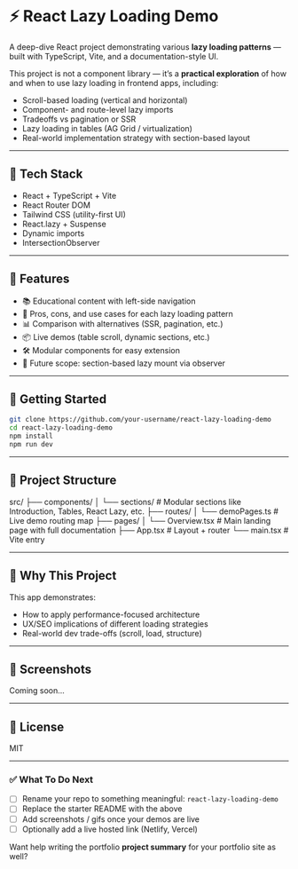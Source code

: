 # ⚡ React Lazy Loading Demo

A deep-dive React project demonstrating various **lazy loading patterns** — built with TypeScript, Vite, and a documentation-style UI.

This project is not a component library — it’s a **practical exploration** of how and when to use lazy loading in frontend apps, including:

- Scroll-based loading (vertical and horizontal)
- Component- and route-level lazy imports
- Tradeoffs vs pagination or SSR
- Lazy loading in tables (AG Grid / virtualization)
- Real-world implementation strategy with section-based layout

---

## 🧱 Tech Stack

- React + TypeScript + Vite
- React Router DOM
- Tailwind CSS (utility-first UI)
- React.lazy + Suspense
- Dynamic imports
- IntersectionObserver

---

## 📖 Features

- 📚 Educational content with left-side navigation
- 🧠 Pros, cons, and use cases for each lazy loading pattern
- 📊 Comparison with alternatives (SSR, pagination, etc.)
- 📦 Live demos (table scroll, dynamic sections, etc.)
- 🛠️ Modular components for easy extension
- 🧪 Future scope: section-based lazy mount via observer

---

## 🚀 Getting Started

```bash
git clone https://github.com/your-username/react-lazy-loading-demo
cd react-lazy-loading-demo
npm install
npm run dev
```
---

## 📁 Project Structure

src/
├── components/
│   └── sections/         # Modular sections like Introduction, Tables, React Lazy, etc.
├── routes/
│   └── demoPages.ts      # Live demo routing map
├── pages/
│   └── Overview.tsx      # Main landing page with full documentation
├── App.tsx               # Layout + router
└── main.tsx              # Vite entry

---

## 🧠 Why This Project

This app demonstrates:

- How to apply performance-focused architecture
- UX/SEO implications of different loading strategies
- Real-world dev trade-offs (scroll, load, structure)

---

## 📸 Screenshots
Coming soon...

---

## 📌 License
MIT

---

### ✅ What To Do Next

- [ ] Rename your repo to something meaningful: `react-lazy-loading-demo`
- [ ] Replace the starter README with the above
- [ ] Add screenshots / gifs once your demos are live
- [ ] Optionally add a live hosted link (Netlify, Vercel)

Want help writing the portfolio **project summary** for your portfolio site as well?
